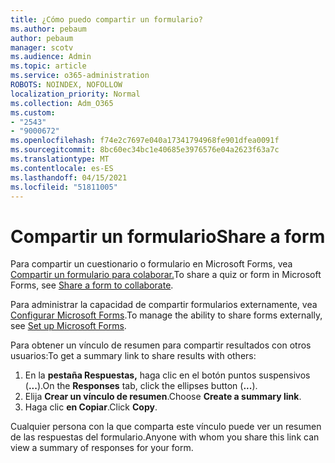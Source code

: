 ```yaml
---
title: ¿Cómo puedo compartir un formulario?
ms.author: pebaum
author: pebaum
manager: scotv
ms.audience: Admin
ms.topic: article
ms.service: o365-administration
ROBOTS: NOINDEX, NOFOLLOW
localization_priority: Normal
ms.collection: Adm_O365
ms.custom:
- "2543"
- "9000672"
ms.openlocfilehash: f74e2c7697e040a17341794968fe901dfea0091f
ms.sourcegitcommit: 8bc60ec34bc1e40685e3976576e04a2623f63a7c
ms.translationtype: MT
ms.contentlocale: es-ES
ms.lasthandoff: 04/15/2021
ms.locfileid: "51811005"
---
```

# <a name="share-a-form"></a><span data-ttu-id="46563-102">Compartir un formulario</span><span class="sxs-lookup"><span data-stu-id="46563-102">Share a form</span></span>

<span data-ttu-id="46563-103">Para compartir un cuestionario o formulario en Microsoft Forms, vea [Compartir un formulario para colaborar.](https://support.office.com/article/Share-a-form-to-collaborate-d5bb5cf0-8401-4c15-bb8c-8e108cd7e69b)</span><span class="sxs-lookup"><span data-stu-id="46563-103">To share a quiz or form in Microsoft Forms, see [Share a form to collaborate](https://support.office.com/article/Share-a-form-to-collaborate-d5bb5cf0-8401-4c15-bb8c-8e108cd7e69b).</span></span>

<span data-ttu-id="46563-104">Para administrar la capacidad de compartir formularios externamente, vea [Configurar Microsoft Forms](https://support.office.com/article/set-up-microsoft-forms-cc52287a-4550-464d-9a1b-457bf9df2240).</span><span class="sxs-lookup"><span data-stu-id="46563-104">To manage the ability to share forms externally, see [Set up Microsoft Forms](https://support.office.com/article/set-up-microsoft-forms-cc52287a-4550-464d-9a1b-457bf9df2240).</span></span> 

<span data-ttu-id="46563-105">Para obtener un vínculo de resumen para compartir resultados con otros usuarios:</span><span class="sxs-lookup"><span data-stu-id="46563-105">To get a summary link to share results with others:</span></span>

1. <span data-ttu-id="46563-106">En la **pestaña Respuestas,** haga clic en el botón puntos suspensivos (**...**).</span><span class="sxs-lookup"><span data-stu-id="46563-106">On the **Responses** tab, click the ellipses button (**...**).</span></span>
3. <span data-ttu-id="46563-107">Elija **Crear un vínculo de resumen**.</span><span class="sxs-lookup"><span data-stu-id="46563-107">Choose **Create a summary link**.</span></span>
4. <span data-ttu-id="46563-108">Haga clic **en Copiar**.</span><span class="sxs-lookup"><span data-stu-id="46563-108">Click **Copy**.</span></span>

<span data-ttu-id="46563-109">Cualquier persona con la que comparta este vínculo puede ver un resumen de las respuestas del formulario.</span><span class="sxs-lookup"><span data-stu-id="46563-109">Anyone with whom you share this link can view a summary of responses for your form.</span></span>
